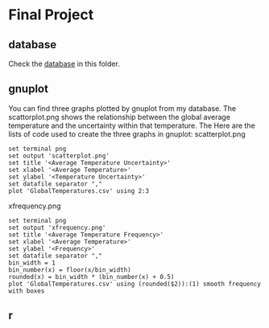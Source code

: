 # Final Project

## database
Check the [database](https://github.com/syf9748/yifansun/blob/master/data/GlobalTemperatures.csv) in this folder. 
## gnuplot
You can find three graphs plotted by gnuplot from my database. 
The scattorplot.png shows the relationship between the global average temperature and the uncertainty within that temperature.
The 
Here are the lists of code used to create the three graphs in gnuplot:
scatterplot.png
```
set terminal png
set output 'scatterplot.png'
set title '<Average Temperature Uncertainty>'
set xlabel '<Average Temperature>'
set ylabel '<Temperature Uncertainty>'
set datafile separator ","
plot 'GlobalTemperatures.csv' using 2:3
```
xfrequency.png
```
set terminal png
set output 'xfrequency.png'
set title '<Average Temperature Frequency>'
set xlabel '<Average Temperature>'
set ylabel '<Frequency>'
set datafile separator ","
bin_width = 1
bin_number(x) = floor(x/bin_width)
rounded(x) = bin_width * (bin_number(x) + 0.5)
plot 'GlobalTemperatures.csv' using (rounded($2)):(1) smooth frequency with boxes
```

## r
